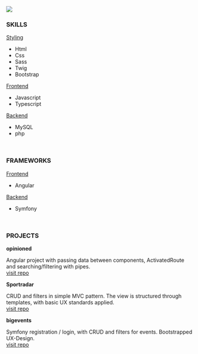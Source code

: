 <img src="https://avatars.githubusercontent.com/u/70894067?s=400&v=4">

### SKILLS
<u>Styling</u>
* Html
* Css
* Sass
* Twig
* Bootstrap

<u>Frontend</u>
* Javascript
* Typescript

<u>Backend</u>
* MySQL
* php

<br>

### FRAMEWORKS
<u>Frontend</u>
* Angular

<u>Backend</u>
* Symfony

<br>

### PROJECTS

**opinioned**

Angular project with passing data between components, ActivatedRoute and searching/filtering with pipes.   <br />
[visit repo](https://github.com/ivan-siljic/opinioned.git)


**Sportradar**

CRUD and filters in simple MVC pattern. The view is structured through templates, with basic UX standards applied.   <br />
[visit repo](https://github.com/ivan-siljic/sportradar_coding_session.git)


**bigevents**

Symfony registration / login, with CRUD and filters for events. Bootstrapped UX-Design.   <br />
[visit repo](https://github.com/ivan-siljic/bigevents.git)


